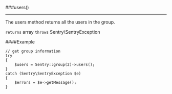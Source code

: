 <a id="users" href="#"></a>
###users()

----------

The users method returns all the users in the group.

`returns` array `throws` Sentry\SentryException

####Example

	// get group information
	try
	{
	    $users = Sentry::group(2)->users();
	}
	catch (Sentry\SentryException $e)
	{
	    $errors = $e->getMessage();
	}
